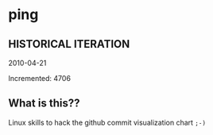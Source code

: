 # ping

## HISTORICAL ITERATION
2010-04-21

Incremented: 4706

## What is this?? 
Linux skills to hack the github commit visualization chart `;-)`
